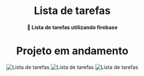 <h1 align='center'>Lista de tarefas</h1>

<h4 align='center'> 🚀  Lista de tarefas utilizando firebase</h4>

<h1 align='center'>Projeto em andamento</h1>

<div align='center'>
    <img src='https://i.im.ge/2023/08/03/jQvacz.welcome.png' alt='Lista de tarefas' />
    <img src='https://i.im.ge/2023/08/03/jQ4m0J.SignIn.png' alt='Lista de tarefas' />
    <img src='https://i.im.ge/2023/08/03/jQBhLY.SignUp.png' alt='Lista de tarefas' />
</div>
